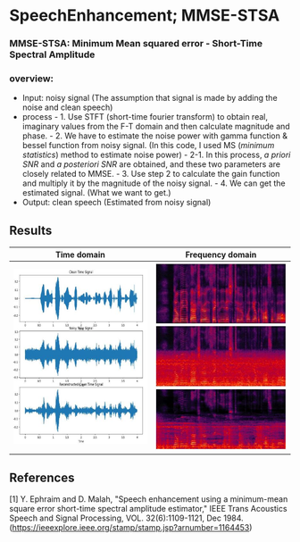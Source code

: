 # SpeechEnhancement; MMSE-STSA
### MMSE-STSA: Minimum Mean squared error - Short-Time Spectral Amplitude

### overview:
- Input: noisy signal (The assumption that signal is made by adding the noise and clean speech)
- process
        - 1. Use STFT (short-time fourier transform) to obtain real, imaginary values from the F-T domain and then calculate magnitude and phase.
        - 2. We have to estimate the noise power with gamma function & bessel function from noisy signal. (In this code, I used MS (*minimum statistics*) method to estimate noise power)
            - 2-1. In this process, *a priori SNR* and *a posteriori SNR* are obtained, and these two parameters are closely related to MMSE.
        - 3. Use step 2 to calculate the gain function and multiply it by the magnitude of the noisy signal.
        - 4. We can get the estimated signal. (What we want to get.)
- Output: clean speech (Estimated from noisy signal)

## Results
Time domain | Frequency domain 
:---: | :---: |
<img src = './assets/waveform.JPG'> | <img src = './assets/spctrogram.JPG'> |


## References
[1] Y. Ephraim and D. Malah, "Speech enhancement using a minimum-mean square error short-time spectral amplitude estimator," IEEE Trans Acoustics Speech and Signal Processing, VOL. 32(6):1109-1121, Dec 1984.(https://ieeexplore.ieee.org/stamp/stamp.jsp?arnumber=1164453)
